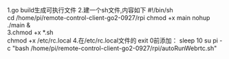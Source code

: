 1.go build生成可执行文件
2.建一个sh文件,内容如下
    #!/bin/sh    
    cd /home/pi/remote-control-client-go2-0927/rpi
    chmod +x main
    nohup ./main &    
3.chmod +x *.sh  
  chmod +x /etc/rc.local 
4.在/etc/rc.local文件的
    exit 0前添加：
    sleep 10
    su pi -c "bash /home/pi/remote-control-client-go2-0927/rpi/autoRunWebrtc.sh"

